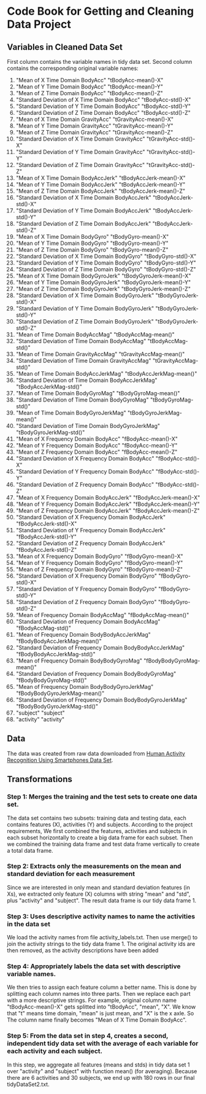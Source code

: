 
# Code Book for Getting and Cleaning Data Project

## Variables in Cleaned Data Set

First column contains the variable names in tidy data set. Second column contains the corresponding 
original variable names:

1. "Mean of X Time Domain BodyAcc"                              "tBodyAcc-mean()-X"          
2. "Mean of Y Time Domain BodyAcc"                              "tBodyAcc-mean()-Y"          
3. "Mean of Z Time Domain BodyAcc"                              "tBodyAcc-mean()-Z"          
4. "Standard Deviation of X Time Domain BodyAcc"                "tBodyAcc-std()-X"           
5. "Standard Deviation of Y Time Domain BodyAcc"                "tBodyAcc-std()-Y"           
6. "Standard Deviation of Z Time Domain BodyAcc"                "tBodyAcc-std()-Z"           
7. "Mean of X Time Domain GravityAcc"                           "tGravityAcc-mean()-X"       
8. "Mean of Y Time Domain GravityAcc"                           "tGravityAcc-mean()-Y"       
9. "Mean of Z Time Domain GravityAcc"                           "tGravityAcc-mean()-Z"       
10. "Standard Deviation of X Time Domain GravityAcc"             "tGravityAcc-std()-X"        
11. "Standard Deviation of Y Time Domain GravityAcc"             "tGravityAcc-std()-Y"        
12. "Standard Deviation of Z Time Domain GravityAcc"             "tGravityAcc-std()-Z"        
13. "Mean of X Time Domain BodyAccJerk"                          "tBodyAccJerk-mean()-X"      
14. "Mean of Y Time Domain BodyAccJerk"                          "tBodyAccJerk-mean()-Y"      
15. "Mean of Z Time Domain BodyAccJerk"                          "tBodyAccJerk-mean()-Z"      
16. "Standard Deviation of X Time Domain BodyAccJerk"            "tBodyAccJerk-std()-X"       
17. "Standard Deviation of Y Time Domain BodyAccJerk"            "tBodyAccJerk-std()-Y"       
18. "Standard Deviation of Z Time Domain BodyAccJerk"            "tBodyAccJerk-std()-Z"       
19. "Mean of X Time Domain BodyGyro"                             "tBodyGyro-mean()-X"         
20. "Mean of Y Time Domain BodyGyro"                             "tBodyGyro-mean()-Y"         
21. "Mean of Z Time Domain BodyGyro"                             "tBodyGyro-mean()-Z"         
22. "Standard Deviation of X Time Domain BodyGyro"               "tBodyGyro-std()-X"          
23. "Standard Deviation of Y Time Domain BodyGyro"               "tBodyGyro-std()-Y"          
24. "Standard Deviation of Z Time Domain BodyGyro"               "tBodyGyro-std()-Z"          
25. "Mean of X Time Domain BodyGyroJerk"                         "tBodyGyroJerk-mean()-X"     
26. "Mean of Y Time Domain BodyGyroJerk"                         "tBodyGyroJerk-mean()-Y"     
27. "Mean of Z Time Domain BodyGyroJerk"                         "tBodyGyroJerk-mean()-Z"     
28. "Standard Deviation of X Time Domain BodyGyroJerk"           "tBodyGyroJerk-std()-X"      
29. "Standard Deviation of Y Time Domain BodyGyroJerk"           "tBodyGyroJerk-std()-Y"      
30. "Standard Deviation of Z Time Domain BodyGyroJerk"           "tBodyGyroJerk-std()-Z"      
31. "Mean of Time Domain BodyAccMag"                             "tBodyAccMag-mean()"         
32. "Standard Deviation of Time Domain BodyAccMag"               "tBodyAccMag-std()"          
33. "Mean of Time Domain GravityAccMag"                          "tGravityAccMag-mean()"      
34. "Standard Deviation of Time Domain GravityAccMag"            "tGravityAccMag-std()"       
35. "Mean of Time Domain BodyAccJerkMag"                         "tBodyAccJerkMag-mean()"     
36. "Standard Deviation of Time Domain BodyAccJerkMag"           "tBodyAccJerkMag-std()"      
37. "Mean of Time Domain BodyGyroMag"                            "tBodyGyroMag-mean()"        
38. "Standard Deviation of Time Domain BodyGyroMag"              "tBodyGyroMag-std()"         
39. "Mean of Time Domain BodyGyroJerkMag"                        "tBodyGyroJerkMag-mean()"    
40. "Standard Deviation of Time Domain BodyGyroJerkMag"          "tBodyGyroJerkMag-std()"     
41. "Mean of X Frequency Domain BodyAcc"                         "fBodyAcc-mean()-X"          
42. "Mean of Y Frequency Domain BodyAcc"                         "fBodyAcc-mean()-Y"          
43. "Mean of Z Frequency Domain BodyAcc"                         "fBodyAcc-mean()-Z"          
44. "Standard Deviation of X Frequency Domain BodyAcc"           "fBodyAcc-std()-X"           
45. "Standard Deviation of Y Frequency Domain BodyAcc"           "fBodyAcc-std()-Y"           
46. "Standard Deviation of Z Frequency Domain BodyAcc"           "fBodyAcc-std()-Z"           
47. "Mean of X Frequency Domain BodyAccJerk"                     "fBodyAccJerk-mean()-X"      
48. "Mean of Y Frequency Domain BodyAccJerk"                     "fBodyAccJerk-mean()-Y"      
49. "Mean of Z Frequency Domain BodyAccJerk"                     "fBodyAccJerk-mean()-Z"      
50. "Standard Deviation of X Frequency Domain BodyAccJerk"       "fBodyAccJerk-std()-X"       
51. "Standard Deviation of Y Frequency Domain BodyAccJerk"       "fBodyAccJerk-std()-Y"       
52. "Standard Deviation of Z Frequency Domain BodyAccJerk"       "fBodyAccJerk-std()-Z"       
53. "Mean of X Frequency Domain BodyGyro"                        "fBodyGyro-mean()-X"         
54. "Mean of Y Frequency Domain BodyGyro"                        "fBodyGyro-mean()-Y"         
55. "Mean of Z Frequency Domain BodyGyro"                        "fBodyGyro-mean()-Z"         
56. "Standard Deviation of X Frequency Domain BodyGyro"          "fBodyGyro-std()-X"          
57. "Standard Deviation of Y Frequency Domain BodyGyro"          "fBodyGyro-std()-Y"          
58. "Standard Deviation of Z Frequency Domain BodyGyro"          "fBodyGyro-std()-Z"          
59. "Mean of Frequency Domain BodyAccMag"                        "fBodyAccMag-mean()"         
60. "Standard Deviation of Frequency Domain BodyAccMag"          "fBodyAccMag-std()"          
61. "Mean of Frequency Domain BodyBodyAccJerkMag"                "fBodyBodyAccJerkMag-mean()" 
62. "Standard Deviation of Frequency Domain BodyBodyAccJerkMag"  "fBodyBodyAccJerkMag-std()"  
63. "Mean of Frequency Domain BodyBodyGyroMag"                   "fBodyBodyGyroMag-mean()"    
64. "Standard Deviation of Frequency Domain BodyBodyGyroMag"     "fBodyBodyGyroMag-std()"     
65. "Mean of Frequency Domain BodyBodyGyroJerkMag"               "fBodyBodyGyroJerkMag-mean()"
66. "Standard Deviation of Frequency Domain BodyBodyGyroJerkMag" "fBodyBodyGyroJerkMag-std()" 
67. "subject"                                                    "subject"                    
68. "activity"                                                   "activity"               

## Data

The data was created from raw data downloaded from 
[Human Activity Recognition Using Smartphones Data Set](http://stackoverflow.com). 

## Transformations

### Step 1: Merges the training and the test sets to create one data set.
The data set contains two subsets: training data and testing data, each contains features (X), activities (Y) 
and subjects. According to the project requirements, We first combined the features, activities and subjects 
in each subset horizontally to create a big data frame for each subset. Then we combined the training data frame 
and test data frame vertically to create a total data frame.

### Step 2: Extracts only the measurements on the mean and standard deviation for each measurement
Since we are interested in only mean and standard deviation features (in Xs), we extracted only feature (X) columns 
with string "mean" and "std", plus "activity" and "subject". The result data frame is our tidy data frame 1.

### Step 3: Uses descriptive activity names to name the activities in the data set
We load the activity names from file activity_labels.txt. Then use merge() to join the activity strings to the 
tidy data frame 1. The original activity ids are then removed, as the activity descriptions have been added

### Step 4: Appropriately labels the data set with descriptive variable names.
We then tries to assign each feature column a better name. This is done by splitting each column names into three parts. 
Then we replace each part with a more descriptive strings. For example, original column name "tBodyAcc-mean()-X" gets
splitted into "tBodyAcc", "mean", "X". We know that "t" means time domain, "mean" is just mean, and "X" is the x axle. 
So The column name finally becomes "Mean of X Time Domain BodyAcc".

### Step 5: From the data set in step 4, creates a second, independent tidy data set with the average of each variable for each activity and each subject.
In this step, we aggregate all features (means and stds) in tidy data set 1 over "activity" and "subject" with function mean() (for averaging). 
Because there are 6 activities and 30 subjects, we end up with 180 rows in our final tidyDataSet2.txt.







